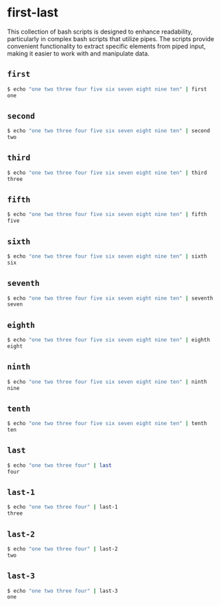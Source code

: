 # first-last

This collection of bash scripts is designed to enhance readability, particularly in complex bash scripts that utilize pipes. The scripts provide convenient functionality to extract specific elements from piped input, making it easier to work with and manipulate data.

## `first`

```bash
$ echo "one two three four five six seven eight nine ten" | first
one
```

## `second`

```bash
$ echo "one two three four five six seven eight nine ten" | second
two
```

## `third`

```bash
$ echo "one two three four five six seven eight nine ten" | third
three
```

## `fifth`

```bash
$ echo "one two three four five six seven eight nine ten" | fifth
five
```

## `sixth`

```bash
$ echo "one two three four five six seven eight nine ten" | sixth
six
```

## `seventh`

```bash
$ echo "one two three four five six seven eight nine ten" | seventh
seven
```

## `eighth`

```bash
$ echo "one two three four five six seven eight nine ten" | eighth
eight
```

## `ninth`

```bash
$ echo "one two three four five six seven eight nine ten" | ninth
nine
```

## `tenth`

```bash
$ echo "one two three four five six seven eight nine ten" | tenth
ten
```

## `last`

```bash
$ echo "one two three four" | last
four
```

## `last-1`

```bash
$ echo "one two three four" | last-1
three
```

## `last-2`

```bash
$ echo "one two three four" | last-2
two
```

## `last-3`

```bash
$ echo "one two three four" | last-3
one
```